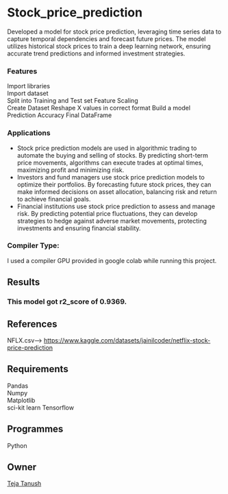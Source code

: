 # Stock_price_prediction
Developed a model for stock price prediction, leveraging time series data to capture temporal dependencies and forecast future prices. The model utilizes historical stock prices to train a deep learning network, ensuring accurate trend predictions and informed investment strategies.
### Features  
Import  libraries  
Import dataset  
Split into Training and Test set 
Feature Scaling  
Create Dataset
Reshape X values in correct format
Build a model  
Prediction
Accuracy
Final DataFrame
### Applications  
* Stock price prediction models are used in algorithmic trading to automate the buying and selling of stocks. By predicting short-term price movements, algorithms can 
  execute trades at optimal times, maximizing profit and minimizing risk.
* Investors and fund managers use stock price prediction models to optimize their portfolios. By forecasting future stock prices, they can make informed decisions on asset 
  allocation, balancing risk and return to achieve financial goals.
* Financial institutions use stock price prediction to assess and manage risk. By predicting potential price fluctuations, they can develop strategies to hedge against 
  adverse market movements, protecting investments and ensuring financial stability. 
### Compiler Type:  
I used a compiler GPU provided in google colab while running this project.
## Results  
### This model got r2_score of 0.9369.
## References  
NFLX.csv--> https://www.kaggle.com/datasets/jainilcoder/netflix-stock-price-prediction 
## Requirements  
Pandas  
Numpy  
Matplotlib  
sci-kit learn 
Tensorflow
## Programmes  
Python  
## Owner  
[Teja Tanush](https://github.com/tejatanush) 
